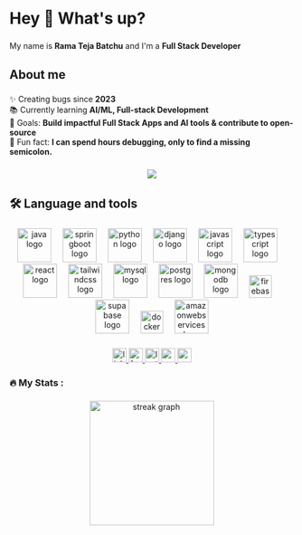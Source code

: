 <h1 align="left">Hey 👋 What's up?</h1>

###

<p align="left">My name is <b>Rama Teja Batchu</b> and I'm a <b>Full Stack Developer</b></p>

###

<h2 align="left">About me</h2>

###

<p align="left">
  ✨ Creating bugs since <strong>2023</strong> <br>
  📚 Currently learning <strong>AI/ML, Full-stack Development</strong> <br>
  🎯 Goals: <strong>Build impactful Full Stack Apps and AI tools & contribute to open-source</strong> <br>
  🎲 Fun fact: <strong>I can spend hours debugging, only to find a missing semicolon.</strong>
</p>

###
<div align="center">
  <img src="https://visitor-badge.laobi.icu/badge?page_id=ramateja99.ramateja99&"  />
</div>

###

<h2 align="left">🛠 Language and tools</h2>

###

<div align="center">
  <img src="https://skillicons.dev/icons?i=java" height="60" alt="java logo"  />
  <img width="12" />
  <img src="https://skillicons.dev/icons?i=spring" height="60" alt="springboot logo"  />
  <img width="12" />
  <img src="https://skillicons.dev/icons?i=python" height="60" alt="python logo"  />
  <img width="12" />
  <img src="https://skillicons.dev/icons?i=django" height="60" alt="django logo"  />
  <img width="12" />
  <img src="https://skillicons.dev/icons?i=js" height="60" alt="javascript logo"  />
  <img width="12" />
  <img src="https://skillicons.dev/icons?i=ts" height="60" alt="typescript logo"  />
  <img width="12" />
  <img src="https://skillicons.dev/icons?i=react" height="60" alt="react logo"  />
  <img width="12" />
  <img src="https://skillicons.dev/icons?i=tailwind" height="60" alt="tailwindcss logo"  />
  <img width="12" />
  <img src="https://skillicons.dev/icons?i=mysql" height="60" alt="mysql logo"  />
  <img width="12" />
  <img src="https://skillicons.dev/icons?i=postgres" height="60" alt="postgres logo"  />
  <img width="12" />
  <img src="https://skillicons.dev/icons?i=mongodb" height="60" alt="mongodb logo"  />
  <img width="12" />
  <img src="https://skillicons.dev/icons?i=firebase" height="40" alt="firebase logo"  />
  <img width="12" />
  <img src="https://skillicons.dev/icons?i=supabase" height="60" alt="supabase logo"  />
  <img width="12" />
  <img src="https://cdn.jsdelivr.net/gh/devicons/devicon/icons/docker/docker-plain-wordmark.svg" height="40" alt="docker logo"  />
  <img width="12" />
  <img src="https://skillicons.dev/icons?i=aws" height="60" alt="amazonwebservices logo"  />
  
</div>

###

<div align="center">
  <a href="https://www.linkedin.com/in/batchuvenkatadharmaramateja/">
  <img src="https://img.shields.io/static/v1?message=LinkedIn&logo=linkedin&label=&color=0077B5&logoColor=white&labelColor=&style=for-the-badge" height="25" alt="linkedin logo"/>
  </a>
  <a href="https://www.hackerrank.com/profile/h2200032668">
  <img src="https://img.shields.io/static/v1?message=HackerRank&logo=hackerrank&label=&color=0A0A0A&logoColor=white&labelColor=&style=for-the-badge" height="25" alt="hackerrank logo"  />
  </a>
  <a href="https://leetcode.com/u/2200032668/">
<img src="https://img.shields.io/static/v1?message=LeetCode&logo=leetcode&label=&color=FFA116&logoColor=white&labelColor=&style=for-the-badge" height="25" alt="leetcode logo" />
</a>
  <a href="https://www.codechef.com/users/ramateja32668">
<img src="https://img.shields.io/static/v1?message=CodeChef&logo=codechef&label=&color=5B4638&logoColor=white&labelColor=&style=for-the-badge" height="25" alt="codechef logo" />
</a>
<a href="https://www.geeksforgeeks.org/user/ramateja32668/">
<img src="https://img.shields.io/static/v1?message=GeeksforGeeks&logo=geeksforgeeks&label=&color=0F9D58&logoColor=white&labelColor=&style=for-the-badge" height="25" alt="geeksforgeeks logo" />
</a>
 </div>

###

<h3 align="left">🔥   My Stats :</h3>

###

<div align="center">
  <img src="https://streak-stats.demolab.com?user=ramateja99&locale=en&mode=daily&theme=dark&hide_border=false&border_radius=5&order=3" height="220" alt="streak graph"  />
</div>

###



